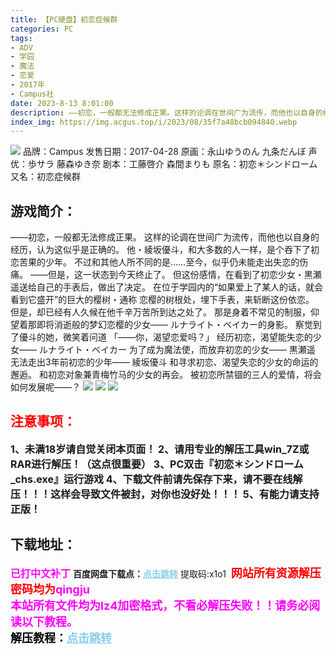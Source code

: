```yaml
---
title: 【PC硬盘】初恋症候群
categories: PC
tags:
- ADV
- 学园
- 魔法
- 恋爱
- 2017年
- Campus社
date: 2023-8-13 8:01:00
description: ――初恋，一般都无法修成正果。这样的论调在世间广为流传，而他也以自身的经历，认为这似乎是正确的。他・綾坂優斗，和大多数的人一样，是个吞下了初恋苦果的少年。不过和其他人所不同的是……至今，似乎仍未能走出失恋的伤痛。――但是，这一状态到今天终止了。
index_img: https://img.acgus.top/i/2023/08/35f7a48bcb094840.webp
---
```

![](https://img.acgus.top/i/2023/08/35f7a48bcb094840.webp)
品牌：Campus
发售日期：2017-04-28
原画：永山ゆうのん 九条だんぼ
声优：歩サラ 藤森ゆき奈
剧本：工藤啓介 森間まりも
原名：初恋＊シンドローム
又名：初恋症候群

## 游戏简介：
――初恋，一般都无法修成正果。
这样的论调在世间广为流传，而他也以自身的经历，认为这似乎是正确的。
他・綾坂優斗，和大多数的人一样，是个吞下了初恋苦果的少年。
不过和其他人所不同的是……至今，似乎仍未能走出失恋的伤痛。
――但是，这一状态到今天终止了。
但这份感情，在看到了初恋少女・黒瀬遥送给自己的手表后，做出了决定。
在位于学园内的“如果爱上了某人的话，就会看到它盛开”的巨大的樱树・通称 恋樱的树根处，埋下手表，来斩断这份依恋。
但是，却已经有人久候在他千辛万苦所到达之处了。
那是身着不常见的制服，仰望着那即将消逝般的梦幻恋樱的少女――
ルナライト・ベイカー的身影。
察觉到了優斗的她，微笑着问道
「――你，渴望恋爱吗？」
经历初恋，渴望能失恋的少女―― ルナライト・ベイカー
为了成为魔法使，而放弃初恋的少女―― 黒瀬遥
无法走出3年前初恋的少年―― 綾坂優斗
和寻求初恋、渴望失恋的少女的命运的邂逅。
和初恋对象兼青梅竹马的少女的再会。
被初恋所禁锢的三人的爱情，将会如何发展呢――？
![](https://img.acgus.top/i/2023/08/b0cf3f61dc094846.webp)
![](https://img.acgus.top/i/2023/08/5eedd0c6a5094844.webp)
![](https://img.acgus.top/i/2023/08/cd948e3df2094842.webp)





## <font color=#FF0000 >注意事项：</font>
<font size=3><b>1、未满18岁请自觉关闭本页面！
2、请用专业的解压工具win_7Z或RAR进行解压！（这点很重要）
3、PC双击『初恋＊シンドローム_chs.exe』运行游戏
4、下载文件前请先保存下来，请不要在线解压！！！这样会导致文件被封，对你也没好处！！！
5、有能力请支持正版！</b></font>

## 下载地址：
<font color=#FF00FF size=3><b>已打中文补丁</b></font>
<b>百度网盘下载点：</b><a href="https://pan.baidu.com/s/1D759qgnG5iZYBA88HWAlLA?pwd=x1o1" style="color: #87CEEB;"><b>点击跳转</b></a> 提取码:x1o1
<a style="padding: 0" href="https://post.qingju.org/AD/"><img style="max-width:100%" src="https://img.acgus.top/i/2024/07/478f689b8021d8d499ab43d21acf137a.gif" alt=""></a>
<b><font color=#FF0000 size=4>网站所有资源解压密码均为</b></font><b><font color=#FF00FF size=4>qingju</font><font color=#FF0000 ></font></b><br><b><font color=#FF00FF size=4>本站所有文件均为lz4加密格式，不看必解压失败！！请务必阅读以下教程。</b></font><br><b><font color=#000 size=4>解压教程：</b><a href="https://post.qingju.org/tutorial/000/" style="color: #87CEEB;"><b>点击跳转</b></a>